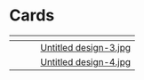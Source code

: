 # Cards

<table data-view="cards"><thead><tr><th></th><th></th><th></th><th data-hidden data-card-cover data-type="files"></th></tr></thead><tbody><tr><td></td><td></td><td></td><td><a href="../.gitbook/assets/Untitled design-3.jpg">Untitled design-3.jpg</a></td></tr><tr><td></td><td></td><td></td><td><a href="../.gitbook/assets/Untitled design-4.jpg">Untitled design-4.jpg</a></td></tr></tbody></table>
